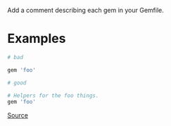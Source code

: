 
Add a comment describing each gem in your Gemfile.

# Examples

```ruby
# bad

gem 'foo'

# good

# Helpers for the foo things.
gem 'foo'
```

[Source](http://www.rubydoc.info/gems/rubocop/RuboCop/Cop/Bundler/GemComment)